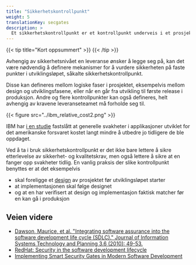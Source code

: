 ```yaml
---
title: "Sikkerhetskontrollpunkt"
weight: 5
translationKey: secgates
description: >
  Et sikkerhetskontrollpunkt er et kontrollpunkt underveis i et prosjekt der en setter krav som må oppfylles før en går videre. 
---
```


{{< tip title="Kort oppsummert" >}}
{{< /tip >}}

Avhengig av sikkerhetsnivået en leveranse ønsker å legge seg på, kan det være nødvendig å definere mekanismer for å vurdere sikkerheten på faste punkter i utviklingsløpet, såkalte sikkerhetskontrollpunkt. 

Disse kan defineres mellom logiske faser i prosjektet, eksempelvis mellom design og utviklingsfasene, eller når en går fra utvikling til første release i produksjon. Andre og flere kontrollpunkter kan også defineres, helt avhengig av kravene leveranseteamet må forholde seg til. 

{{< figure src="../ibm_relative_cost2.png" >}}

IBM har [i en studie](https://www.researchgate.net/figure/IBM-System-Science-Institute-Relative-Cost-of-Fixing-Defects_fig1_255965523) fastslått at generelle svakheter i applikasjoner utviklet for det amerikanske forsvaret kostet langt mindre å utbedre jo tidligere de ble oppdaget. 

Ved å ta i bruk sikkerhetskontrollpunkt er det ikke bare lettere å sikre etterlevelse av sikkerhet- og kvalitetskrav, men også lettere å sikre at en fanger opp svakheter tidlig. En vanlig praksis der slike kontrollpunkt benyttes er at det eksempelvis 
* skal foreligge et [design](/designe/systemskisser) av prosjektet før utviklingsløpet starter
* at implementasjonen skal følge designet
* og at en har verifisert at design og implementasjon faktisk matcher før en kan gå i produksjon


## Veien videre
* [Dawson, Maurice, et al. "Integrating software assurance into the software development life cycle (SDLC)." Journal of Information Systems Technology and Planning 3.6 (2010): 49-53.](https://d1wqtxts1xzle7.cloudfront.net/43105461/fulltext_stamped-libre.pdf?1456510133=&response-content-disposition=inline%3B+filename%3DIntegrating_Software_Assurance_into_the.pdf&Expires=1719440984&Signature=eH8UCTexOuHmFfCL~FAtaw4tuESm5nRoKrrlOAt~UqP2Od6V7lis-gvCNcmZtLIJYpAQ1LaznsUPbUDIk39imYfEqHeqk9JpODsYN5T4aF32VM6-RhkhIBYRDHLQ5VN72v7~tnsTzsEg6dR-iHjCNAVGD296zsXmyEaOUv3lzNMihjxUNwxziirGJHNm8b3Nw4yLQzydjkqZ192rplx45I61vtwP7WZBR~JzJVVL-tZ9-HBbJdeujgvibekFspH5DttxpvV9kR2vmn7Z5OkUWQWAyuOGl~ORwpF5x96mrD5SE3Of2ftgSDT4iscXa-R3ej4gPeAgnSnGAAiAp4BcLA__&Key-Pair-Id=APKAJLOHF5GGSLRBV4ZA)
* [RedHat: Security in the software development lifecycle](https://www.redhat.com/en/topics/security/software-development-lifecycle-security)
* [Implementing Smart Security Gates in Modern Software Development](https://blog.secodis.com/2023/11/24/how-security-gates-can-work-efficiently-even-with-devops/)